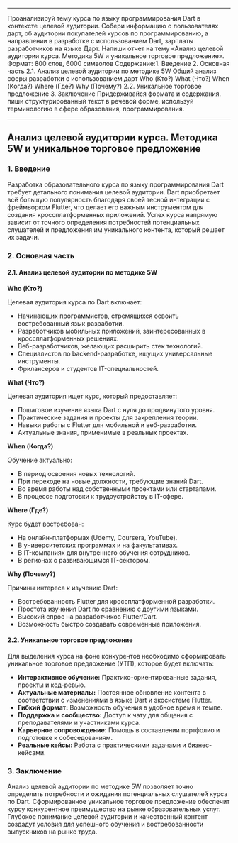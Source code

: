 
___

Проанализируй тему курса по языку программирования Dart в контексте целевой аудитории. Собери информацию о пользователях дарт, об аудитории покупателей курсов по программированию, а направлении в разработке с использованием Dart, зарплаты разработчиков на языке Дарт. 
Напиши отчет на тему «Анализ целевой аудитории курса. Методика 5W и уникальное торговое предложение». Формат: 800 слов, 6000 символов Содержание:1. Введение 
2. Основная часть
2.1. Анализ целевой аудитории по методике 5W
Общий анализ сферы разработки с использованием дарт
Who (Кто?) 
What (Что?) 
When (Когда?)
Where (Где?) 
Why (Почему?)
2.2. Уникальное торговое предложение
3. Заключение
Придерживайся формата и содержания. пиши структурированный текст в речевой форме, используй терминологию в сфере образования, программирования.

___

## Анализ целевой аудитории курса. Методика 5W и уникальное торговое предложение

### 1. Введение

Разработка образовательного курса по языку программирования Dart требует детального понимания целевой аудитории. Dart приобретает всё большую популярность благодаря своей тесной интеграции с фреймворком Flutter, что делает его важным инструментом для создания кроссплатформенных приложений. Успех курса напрямую зависит от точного определения потребностей потенциальных слушателей и предложения им уникального контента, который решает их задачи.

### 2. Основная часть

#### 2.1. Анализ целевой аудитории по методике 5W

**Who (Кто?)**

Целевая аудитория курса по Dart включает:

- Начинающих программистов, стремящихся освоить востребованный язык разработки.
- Разработчиков мобильных приложений, заинтересованных в кроссплатформенных решениях.
- Веб-разработчиков, желающих расширить стек технологий.
- Специалистов по backend-разработке, ищущих универсальные инструменты.
- Фрилансеров и студентов IT-специальностей.

**What (Что?)**

Целевая аудитория ищет курс, который предоставляет:

- Пошаговое изучение языка Dart с нуля до продвинутого уровня.
- Практические задания и проекты для закрепления теории.
- Навыки работы с Flutter для мобильной и веб-разработки.
- Актуальные знания, применимые в реальных проектах.

**When (Когда?)**

Обучение актуально:

- В период освоения новых технологий.
- При переходе на новые должности, требующие знаний Dart.
- Во время работы над собственными проектами или стартапами.
- В процессе подготовки к трудоустройству в IT-сфере.

**Where (Где?)**

Курс будет востребован:

- На онлайн-платформах (Udemy, Coursera, YouTube).
- В университетских программах и на факультативах.
- В IT-компаниях для внутреннего обучения сотрудников.
- В регионах с развивающимся IT-сектором.

**Why (Почему?)**

Причины интереса к изучению Dart:

- Востребованность Flutter для кроссплатформенной разработки.
- Простота изучения Dart по сравнению с другими языками.
- Высокий спрос на разработчиков Flutter/Dart.
- Возможность быстро создавать современные приложения.

#### 2.2. Уникальное торговое предложение

Для выделения курса на фоне конкурентов необходимо сформировать уникальное торговое предложение (УТП), которое будет включать:

- **Интерактивное обучение:** Практико-ориентированные задания, проекты и код-ревью.
- **Актуальные материалы:** Постоянное обновление контента в соответствии с изменениями в языке Dart и экосистеме Flutter.
- **Гибкий формат:** Возможность обучения в удобное время и темпе.
- **Поддержка и сообщество:** Доступ к чату для общения с преподавателями и участниками курса.
- **Карьерное сопровождение:** Помощь в составлении портфолио и подготовке к собеседованиям.
- **Реальные кейсы:** Работа с практическими задачами и бизнес-кейсами.

### 3. Заключение

Анализ целевой аудитории по методике 5W позволяет точно определить потребности и ожидания потенциальных слушателей курса по Dart. Сформированное уникальное торговое предложение обеспечит курсу конкурентное преимущество на рынке образовательных услуг. Глубокое понимание целевой аудитории и качественный контент создадут условия для успешного обучения и востребованности выпускников на рынке труда.
